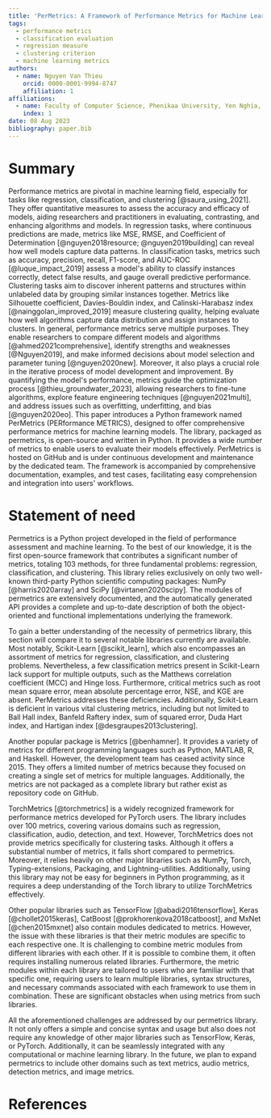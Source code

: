 ```yaml
---
title: 'PerMetrics: A Framework of Performance Metrics for Machine Learning Models'
tags:
  - performance metrics
  - classification evaluation
  - regression measure
  - clustering criterion
  - machine learning metrics
authors:
  - name: Nguyen Van Thieu
    orcid: 0000-0001-9994-8747
    affiliation: 1
affiliations:
  - name: Faculty of Computer Science, Phenikaa University, Yen Nghia, Ha Dong, Hanoi, 12116, Vietnam.
    index: 1
date: 08 Aug 2023
bibliography: paper.bib
---
```



# Summary

Performance metrics are pivotal in machine learning field, especially for tasks like regression, classification, and clustering [@saura_using_2021]. They offer quantitative measures to assess the accuracy and efficacy of models, aiding researchers and practitioners in evaluating, contrasting, and enhancing algorithms and models.
In regression tasks, where continuous predictions are made, metrics like MSE, RMSE, and Coefficient of Determination [@nguyen2018resource; @nguyen2019building] can reveal how well models capture data patterns. In classification tasks, metrics such as accuracy, precision, recall, F1-score, and AUC-ROC [@luque_impact_2019] assess a model's ability to classify instances correctly, detect false results, and gauge overall predictive performance. Clustering tasks aim to discover inherent patterns and structures within unlabeled data by grouping similar instances together. Metrics like Silhouette coefficient, Davies-Bouldin index, and Calinski-Harabasz index [@nainggolan_improved_2019] measure clustering quality, helping evaluate how well algorithms capture data distribution and assign instances to clusters.
In general, performance metrics serve multiple purposes. They enable researchers to compare different models and algorithms [@ahmed2021comprehensive], identify strengths and weaknesses [@Nguyen2019], and make informed decisions about model selection and parameter tuning [@nguyen2020new]. Moreover, it also plays a crucial role in the iterative process of model development and improvement. By quantifying the model's performance, metrics guide the optimization process [@thieu_groundwater_2023], allowing researchers to fine-tune algorithms, explore feature engineering techniques [@nguyen2021multi], and address issues such as overfitting, underfitting, and bias  [@nguyen2020eo].
This paper introduces a Python framework named PerMetrics (PERformance METRICS), designed to offer comprehensive performance metrics for machine learning models. The library, packaged as permetrics, is open-source and written in Python. It provides a wide number of metrics to enable users to evaluate their models effectively. PerMetrics is hosted on GitHub and is under continuous development and maintenance by the dedicated team. The framework is accompanied by comprehensive documentation, examples, and test cases, facilitating easy comprehension and integration into users' workflows.


# Statement of need

Permetrics is a Python project developed in the field of performance assessment and machine learning. To the best of our knowledge, it is the first open-source framework that contributes a significant number of metrics, totaling 103 methods, for three fundamental problems: regression, classification, and clustering. This library relies exclusively on only two well-known third-party Python scientific computing packages: NumPy [@harris2020array] and SciPy [@virtanen2020scipy]. The modules of permetrics are extensively documented, and the automatically generated API provides a complete and up-to-date description of both the object-oriented and functional implementations underlying the framework.

To gain a better understanding of the necessity of permetrics library, this section will compare it to several notable libraries currently are available. Most notably, Scikit-Learn [@scikit_learn], which also encompasses an assortment of metrics for regression, classification, and clustering problems. Nevertheless, a few classification metrics present in Scikit-Learn lack support for multiple outputs, such as the Matthews correlation coefficient (MCC) and Hinge loss. Furthermore, critical metrics such as root mean square error, mean absolute percentage error, NSE, and KGE are absent. PerMetrics addresses these deficiencies. Additionally, Scikit-Learn is deficient in various vital clustering metrics, including but not limited to Ball Hall index, Banfeld Raftery index, sum of squared error, Duda Hart index, and Hartigan index [@desgraupes2013clustering].

Another popular package is Metrics [@benhamner]. It provides a variety of metrics for different programming languages such as Python, MATLAB, R, and Haskell. However, the development team has ceased activity since 2015. They offers a limited number of metrics because they focused on creating a single set of metrics for multiple languages. Additionally, the metrics are not packaged as a complete library but rather exist as repository code on GitHub.

TorchMetrics [@torchmetrics] is a widely recognized framework for performance metrics developed for PyTorch users. The library includes over 100 metrics, covering various domains such as regression, classification, audio, detection, and text. However, TorchMetrics does not provide metrics specifically for clustering tasks. Although it offers a substantial number of metrics, it falls short compared to permetrics. Moreover, it relies heavily on other major libraries such as NumPy, Torch, Typing-extensions, Packaging, and Lightning-utilities. Additionally, using this library may not be easy for beginners in Python programming, as it requires a deep understanding of the Torch library to utilize TorchMetrics effectively.

Other popular libraries such as TensorFlow [@abadi2016tensorflow], Keras [@chollet2015keras], CatBoost [@prokhorenkova2018catboost], and MxNet [@chen2015mxnet] also contain modules dedicated to metrics. However, the issue with these libraries is that their metric modules are specific to each respective one. It is challenging to combine metric modules from different libraries with each other. If it is possible to combine them, it often requires installing numerous related libraries. Furthermore, the metric modules within each library are tailored to users who are familiar with that specific one, requiring users to learn multiple libraries, syntax structures, and necessary commands associated with each framework to use them in combination. These are significant obstacles when using metrics from such libraries.

All the aforementioned challenges are addressed by our permetrics library. It not only offers a simple and concise syntax and usage but also does not require any knowledge of other major libraries such as TensorFlow, Keras, or PyTorch. Additionally, it can be seamlessly integrated with any computational or machine learning library. In the future, we plan to expand permetrics to include other domains such as text metrics, audio metrics, detection metrics, and image metrics.

# References

